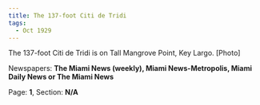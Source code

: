 ```yaml
---  
title: The 137-foot Citi de Tridi  
tags:  
  - Oct 1929  
---  
```

  
The 137-foot Citi de Tridi is on Tall Mangrove Point, Key Largo. [Photo]  
  
Newspapers: **The Miami News (weekly), Miami News-Metropolis, Miami Daily News or The Miami News**  
  
Page: **1**, Section: **N/A** 
